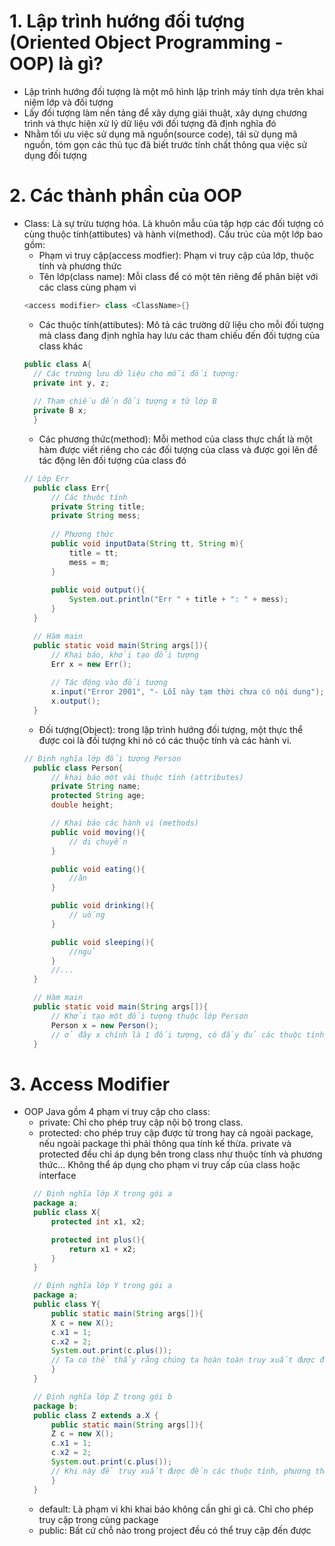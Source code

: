 # 1. Lập trình hướng đối tượng (Oriented Object Programming - OOP) là gì?

* Lập trình hướng đối tượng là một mô hình lập trình máy tính dựa trên khai niệm lớp và đối tượng
* Lấy đối tượng làm nền tảng để xây dựng giải thuật, xây dựng chương trình và thực hiện xử lý dữ liệu với đối tượng đã định nghĩa đó
* Nhằm tối ưu việc sử dụng mã nguồn(source code), tái sử dụng mã nguồn, tóm gọn các thủ tục đã biết trước tính chất thông qua việc sử dụng đối tượng

# 2. Các thành phần của OOP
* Class: Là sự trừu tượng hóa. Là khuôn mẫu của tập hợp các đối tượng có cùng thuộc tính(attibutes) và hành vi(method). Cấu trúc của một lớp bao gồm:
  * Phạm vi truy cập(access modfier): Phạm vi truy cập của lớp, thuộc tính và phương thức
  * Tên lớp(class name): Mỗi class để có một tên riêng để phân biệt với các class cùng phạm vi
  ```java
  <access modifier> class <ClassName>{}
  ```
  * Các thuộc tính(attibutes): Mô tả các trường dữ liệu cho mỗi đối tượng mà class đang định nghĩa hay lưu các tham chiếu đến đối tượng của class khác
  ```java
  public class A{
    // Các trường lưu dữ liệu cho mỗi đối tượng:
    private int y, z;
    
    // Tham chiếu đến đối tượng x từ lớp B
    private B x;
    }
  ```
  * Các phương thức(method): Mỗi method của class thực chất là một hàm được viết riêng cho các đối tượng của class và được gọi lên để tác động lên đối tượng của class đó
  ```java
  // Lớp Err
    public class Err{
        // Các thuộc tính
        private String title;
        private String mess;
        
        // Phương thức
        public void inputData(String tt, String m){
            title = tt;
            mess = m;
        }
        
        public void output(){
            System.out.println("Err " + title + ": " + mess);
        }
    }

    // Hàm main
    public static void main(String args[]){
        // Khai báo, khởi tạo đối tượng
        Err x = new Err();
        
        // Tác động vào đối tượng
        x.input("Error 2001", "- Lỗi này tạm thời chưa có nội dung");
        x.output();
    }
  ```
  * Đối tượng(Object): trong lập trình hướng đối tượng, một thực thể được coi là đối tượng khi nó có các thuộc tính và các hành vi.
  ```java
  // Định nghĩa lớp đối tượng Person
    public class Person{
        // khai báo một vài thuộc tính (attributes)
        private String name;
        protected String age;
        double height;

        // Khai báo các hành vi (methods)
        public void moving(){
            // di chuyển
        }

        public void eating(){
            //ăn
        }

        public void drinking(){
            // uống
        }

        public void sleeping(){
            //ngủ
        }
        //...
    }

    // Hàm main
    public static void main(String args[]){
        // Khởi tạo một đối tượng thuộc lớp Person
        Person x = new Person();
        // ở đây x chính là 1 đối tượng, có đầy đủ các thuộc tính và hành vi trong lớp Person.
    }
  ```
# 3. Access Modifier
* OOP Java gồm 4 phạm vi truy cập cho class:
  * private: Chỉ cho phép truy cập nội bộ trong class.
  * protected: cho phép truy cập được từ trong hay cả ngoài package, nếu ngoài package thì phải thông qua tính kế thừa. private và protected đều chỉ áp dụng bên trong class như thuộc tính và phương thức... Không thể áp dụng cho phạm vi truy cấp của class hoặc interface
  ```java
    // Định nghĩa lớp X trong gói a
    package a;
    public class X{
        protected int x1, x2;

        protected int plus(){
            return x1 + x2;
        }
    }

    // Định nghĩa lớp Y trong gói a
    package a;
    public class Y{
        public static main(String args[]){
        X c = new X();
        c.x1 = 1;
        c.x2 = 2;
        System.out.print(c.plus());
        // Ta có thể thấy rằng chúng ta hoàn toàn truy xuất được đến các thuộc tính hay phương thức có trong X
        }
    }

    // Định nghĩa lớp Z trong gói b
    package b;
    public class Z extends a.X {
        public static main(String args[]){
        Z c = new X();
        c.x1 = 1;
        c.x2 = 2;
        System.out.print(c.plus());
        // Khi này để truy xuất được đến các thuộc tính, phương thức trong X ta cần để Z kế thừa X.
        }
    }

  ``` 
  * default: Là phạm vi khi khai báo không cần ghi gì cả. Chỉ cho phép truy cập trong cùng package
  * public: Bất cứ chỗ nào trong project đều có thể truy cập đến được